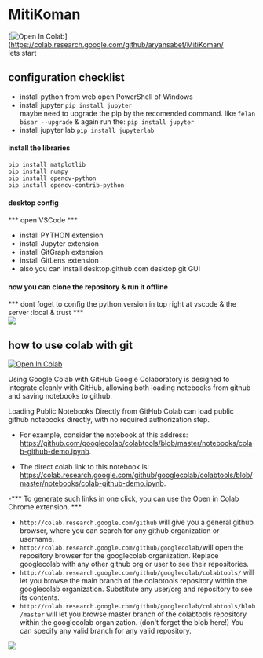 # MitiKoman
[![Open In Colab](https://colab.research.google.com/assets/colab-badge.svg)](https://colab.research.google.com/github/aryansabet/MitiKoman/   
lets start
## configuration checklist
- install python from web
open PowerShell of Windows
- install jupyter
`pip install jupyter`  
maybe need to upgrade the pip by the recomended command. like `felan bisar --upgrade`
& again run the:
`pip install jupyter`
- install jupyter lab
`pip install jupyterlab`
#### install the libraries
`pip install matplotlib`  
`pip install numpy`  
`pip install opencv-python`  
`pip install opencv-contrib-python`  
#### desktop config
*** open VSCode ***
- install PYTHON extension
- install Jupyter extension
- install GitGraph extension
- install GitLens extension
- also you can install desktop.github.com  desktop git GUI 
#### now you can clone the repository & run it offline
 *** dont foget to config the python version in top right at vscode
& the server :local & trust  ***  
![](https://code.visualstudio.com/assets/docs/python/jupyter/native-code-cells-01.png)
## how to use  colab with git

[![Open In Colab](https://colab.research.google.com/assets/colab-badge.svg)](https://colab.research.google.com/github/aryansabet/MitiKoman/)  

Using Google Colab with GitHub
Google Colaboratory is designed to integrate cleanly with GitHub, allowing both loading notebooks from github and saving notebooks to github.  

Loading Public Notebooks Directly from GitHub
Colab can load public github notebooks directly, with no required authorization step.  

- For example, consider the notebook at this address: https://github.com/googlecolab/colabtools/blob/master/notebooks/colab-github-demo.ipynb.   

- The direct colab link to this notebook is: https://colab.research.google.com/github/googlecolab/colabtools/blob/master/notebooks/colab-github-demo.ipynb.  

-*** To generate such links in one click, you can use the Open in Colab Chrome extension.  ***


- `http://colab.research.google.com/github` will give you a general github browser, where you can search for any github organization or username.  
- `http://colab.research.google.com/github/googlecolab/`will open the repository browser for the googlecolab organization. Replace googlecolab with any other github org or user to see their repositories.  
- `http://colab.research.google.com/github/googlecolab/colabtools/` will let you browse the main branch of the colabtools repository within the googlecolab organization. Substitute any user/org and repository to see its contents.  
- `http://colab.research.google.com/github/googlecolab/colabtools/blob/master` will let you browse master branch of the colabtools repository within the googlecolab organization. (don't forget the blob here!) You can specify any valid branch for any valid repository.  

![](https://i.pinimg.com/originals/70/41/84/704184b14c84b139bbee80107fe9dd04.png)

